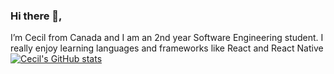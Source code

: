 ### Hi there 👋,
I’m Cecil from Canada and I am an 2nd year Software Engineering student. I really enjoy learning languages and frameworks like React and React Native
[![Cecil's GitHub stats](https://github-readme-stats.vercel.app/api?username=cecilgagakuma)](https://github.com/anuraghazra/github-readme-stats)
